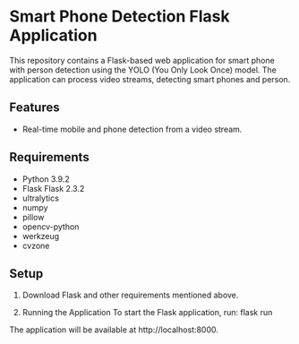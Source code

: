 # Smart Phone Detection Flask Application

This repository contains a Flask-based web application for smart phone with person detection using the YOLO (You Only Look Once) model. The application can process video streams, detecting smart phones and person.

## Features

- Real-time mobile and phone detection from a video stream.

## Requirements

- Python 3.9.2
- Flask Flask 2.3.2
- ultralytics 
- numpy
- pillow
- opencv-python
- werkzeug
- cvzone

## Setup

1. Download Flask and other requirements mentioned above.

2. Running the Application
To start the Flask application, run:
     flask run


The application will be available at http://localhost:8000.


